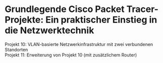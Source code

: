 # Grundlegende Cisco Packet Tracer-Projekte: Ein praktischer Einstieg in die Netzwerktechnik 
Projekt 10: VLAN-basierte Netzwerkinfrastruktur mit zwei verbundenen Standorten                
Projekt 11: Erweiterung von Projekt 10 (mit zusätzlichem Router)
